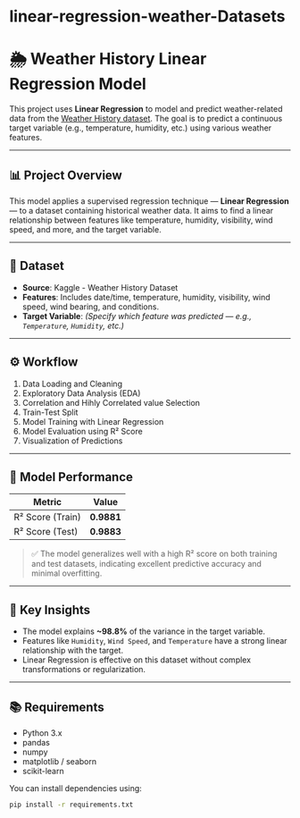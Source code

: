 # linear-regression-weather-Datasets
# 🌦️ Weather History Linear Regression Model

This project uses **Linear Regression** to model and predict weather-related data from the [Weather History dataset](https://www.kaggle.com/datasets/muthuj7/weather-dataset). The goal is to predict a continuous target variable (e.g., temperature, humidity, etc.) using various weather features.

---

## 📊 Project Overview

This model applies a supervised regression technique — **Linear Regression** — to a dataset containing historical weather data. It aims to find a linear relationship between features like temperature, humidity, visibility, wind speed, and more, and the target variable.

---

## 📁 Dataset

- **Source**: Kaggle - Weather History Dataset
- **Features**: Includes date/time, temperature, humidity, visibility, wind speed, wind bearing, and conditions.
- **Target Variable**: *(Specify which feature was predicted — e.g., `Temperature`, `Humidity`, etc.)*

---

## ⚙️ Workflow

1. Data Loading and Cleaning
2. Exploratory Data Analysis (EDA)
3. Correlation and Hihly Correlated value Selection
4. Train-Test Split
5. Model Training with Linear Regression
6. Model Evaluation using R² Score
7. Visualization of Predictions

---

## 🧪 Model Performance

| Metric       | Value     |
|--------------|-----------|
| R² Score (Train) | **0.9881** |
| R² Score (Test)  | **0.9883** |

> ✅ The model generalizes well with a high R² score on both training and test datasets, indicating excellent predictive accuracy and minimal overfitting.

---

## 📌 Key Insights

- The model explains **~98.8%** of the variance in the target variable.
- Features like `Humidity`, `Wind Speed`, and `Temperature` have a strong linear relationship with the target.
- Linear Regression is effective on this dataset without complex transformations or regularization.

---

## 📚 Requirements

- Python 3.x
- pandas
- numpy
- matplotlib / seaborn
- scikit-learn

You can install dependencies using:

```bash
pip install -r requirements.txt
